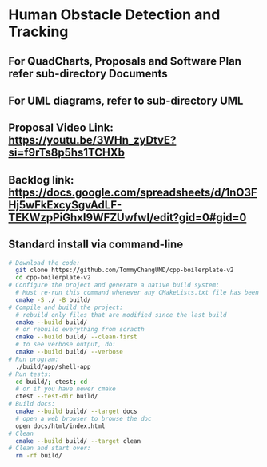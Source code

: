 # Human Obstacle Detection and Tracking

## For QuadCharts, Proposals and Software Plan refer sub-directory Documents
## For UML diagrams, refer to sub-directory UML

## Proposal Video Link: https://youtu.be/3WHn_zyDtvE?si=f9rTs8p5hs1TCHXb

## Backlog link: https://docs.google.com/spreadsheets/d/1nO3FHj5wFkExcySgvAdLF-TEKWzpPiGhxI9WFZUwfwI/edit?gid=0#gid=0

## Standard install via command-line
```bash
# Download the code:
  git clone https://github.com/TommyChangUMD/cpp-boilerplate-v2
  cd cpp-boilerplate-v2
# Configure the project and generate a native build system:
  # Must re-run this command whenever any CMakeLists.txt file has been changed.
  cmake -S ./ -B build/
# Compile and build the project:
  # rebuild only files that are modified since the last build
  cmake --build build/
  # or rebuild everything from scracth
  cmake --build build/ --clean-first
  # to see verbose output, do:
  cmake --build build/ --verbose
# Run program:
  ./build/app/shell-app
# Run tests:
  cd build/; ctest; cd -
  # or if you have newer cmake
  ctest --test-dir build/
# Build docs:
  cmake --build build/ --target docs
  # open a web browser to browse the doc
  open docs/html/index.html
# Clean
  cmake --build build/ --target clean
# Clean and start over:
  rm -rf build/
```
